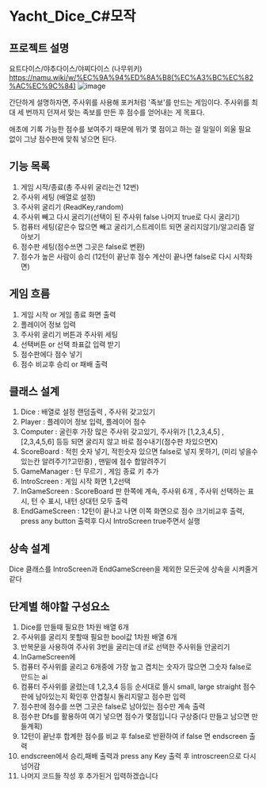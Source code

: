 # Yacht_Dice_C#모작
## 프로젝트 설명
요트다이스/야추다이스/야찌다이스 
(나무위키)  https://namu.wiki/w/%EC%9A%94%ED%8A%B8(%EC%A3%BC%EC%82%AC%EC%9C%84)
![image](https://github.com/user-attachments/assets/1dc780e7-544b-4773-aa05-03122fc81675)

간단하게 설명하자면, 주사위를 사용해 포커처럼 '족보'를 만드는 게임이다. 
주사위를 최대 세 번까지 던져서 맞는 족보를 만든 후 점수를 얻어내는 게 목표다.

애초에 기록 가능한 점수를 보여주기 때문에 뭐가 몇 점이고 하는 걸 일일이 외울 필요 없이 그냥 점수판에 맞춰 넣으면 된다.

## 기능 목록
1. 게임 시작/종료(총 주사위 굴리는건 12번)
2. 주사위 세팅 (배열로 설정)
3. 주사위 굴리기 (ReadKey,random)
4. 주사위 빼고 다시 굴리기(선택이 된 주사위 false 나머지 true로 다시 굴리기)
5. 컴퓨터 세팅(같은수 많으면 빼고 굴리기,스트레이트 되면 굴리지않기)/알고리즘 알아보기
6. 점수판 세팅(점수쓰면 그곳은 false로 변환)
7. 점수가 높은 사람이 승리 (12턴이 끝난후 점수 계산이 끝나면 false로 다시 시작화면)

## 게임 흐름 
1. 게임 시작 or 게임 종료 화면 출력
2. 플레이어 정보 입력
3. 주사위 굴리기 버튼과 주사위 세팅 
4. 선택버튼 or 선택 좌표값 입력 받기
5. 점수판에다 점수 넣기
6. 점수 비교후 승리 or 패배 출력

## 클래스 설계
1. Dice : 배열로 설정 랜덤출력 , 주사위 갖고있기
2. Player : 플레이어 정보 입력, 플레이어 점수
3. Computer : 굴린후 가장 많은 주사위 갖고있기, 주사위가 [1,2,3,4,5] , [2,3,4,5,6] 등등 되면 굴리지 않고 바로 점수내기(점수판 차있으면X)
4. ScoreBoard : 적힌 숫자 넣기, 적힌숫자 있으면 false로 넣지 못하기, (미리 넣을수 있는칸 알려주기?고민중) , 맨밑에 점수 합알려주기
5. GameManager : 턴 무르기 , 게임 종료 키 추가
6. IntroScreen : 게임 시작 화면 1,2선택
7. InGameScreen : ScoreBoard 판 한쪽에 계속, 주사위 6개 , 주사위 선택하는 표시, 턴 수 표시, 내턴 상대턴 모두 출력
8. EndGameScreen : 12턴이 끝나고 나면 이쪽 화면으로 점수 크기비교후  출력, press any button 출력후 다시 IntroScreen true주면서 실행

## 상속 설계
Dice 클래스를 IntroScreen과 EndGameScreen을 제외한 모든곳에 상속을 시켜줄거같다

## 단계별 해야할 구성요소
1. Dice를 만들때 필요한 1차원 배열 6개
2. 주사위를 굴리지 못할때 필요한 bool값 1차원 배열 6개
3. 반복문을 사용하여 주사위 3번을 굴리는데 if로 선택한 주사위들 안굴리기
4. InGameScreen에 
5. 컴퓨터 주사위를 굴리고 6개중에 가장 높고 겹치는 숫자가 많으면 그숫자 false로 만드는 ai
6. 컴퓨터 주사위를 굴렸는데 1,2,3,4 등등 순서대로
   뜰시 small, large straight 점수판에 남아있는지 확인후 안겹칠시 돌리지말고 점수판 입력
7. 점수판에 점수를 쓰면 그곳은 false로 남아있는 점수만 계속 출력
8. 점수판 Dfs를 활용하여 여기 넣으면 점수가 몇점입니다 구상중(다 만들고 남으면 만들계획)
9. 12턴이 끝난후 합계한 점수를 비교 후 false로 반환하여 if false 면 endscreen 출력
10. endscreen에서 승리,패배 출력과 press any Key 출력 후 introscreen으로 다시 넘어감
11. 나머지 코드들 작성 후 추가된거 입력하겠습니다
